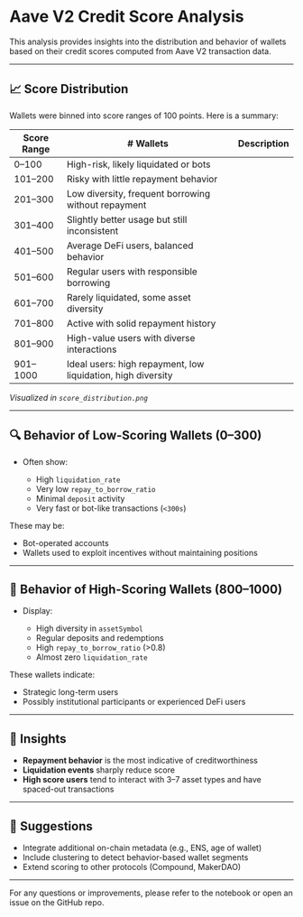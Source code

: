 # Aave V2 Credit Score Analysis

This analysis provides insights into the distribution and behavior of wallets based on their credit scores computed from Aave V2 transaction data.

---

## 📈 Score Distribution

Wallets were binned into score ranges of 100 points. Here is a summary:

| Score Range | # Wallets                                                    | Description |
| ----------- | ------------------------------------------------------------ | ----------- |
| 0–100       | High-risk, likely liquidated or bots                         |             |
| 101–200     | Risky with little repayment behavior                         |             |
| 201–300     | Low diversity, frequent borrowing without repayment          |             |
| 301–400     | Slightly better usage but still inconsistent                 |             |
| 401–500     | Average DeFi users, balanced behavior                        |             |
| 501–600     | Regular users with responsible borrowing                     |             |
| 601–700     | Rarely liquidated, some asset diversity                      |             |
| 701–800     | Active with solid repayment history                          |             |
| 801–900     | High-value users with diverse interactions                   |             |
| 901–1000    | Ideal users: high repayment, low liquidation, high diversity |             |

*Visualized in `score_distribution.png`*

---

## 🔍 Behavior of Low-Scoring Wallets (0–300)

* Often show:

  * High `liquidation_rate`
  * Very low `repay_to_borrow_ratio`
  * Minimal `deposit` activity
  * Very fast or bot-like transactions (`<300s`)

These may be:

* Bot-operated accounts
* Wallets used to exploit incentives without maintaining positions

---

## 🌟 Behavior of High-Scoring Wallets (800–1000)

* Display:

  * High diversity in `assetSymbol`
  * Regular deposits and redemptions
  * High `repay_to_borrow_ratio` (>0.8)
  * Almost zero `liquidation_rate`

These wallets indicate:

* Strategic long-term users
* Possibly institutional participants or experienced DeFi users

---

## 📌 Insights

* **Repayment behavior** is the most indicative of creditworthiness
* **Liquidation events** sharply reduce score
* **High score users** tend to interact with 3–7 asset types and have spaced-out transactions

---

## 📎 Suggestions

* Integrate additional on-chain metadata (e.g., ENS, age of wallet)
* Include clustering to detect behavior-based wallet segments
* Extend scoring to other protocols (Compound, MakerDAO)

---

For any questions or improvements, please refer to the notebook or open an issue on the GitHub repo.
